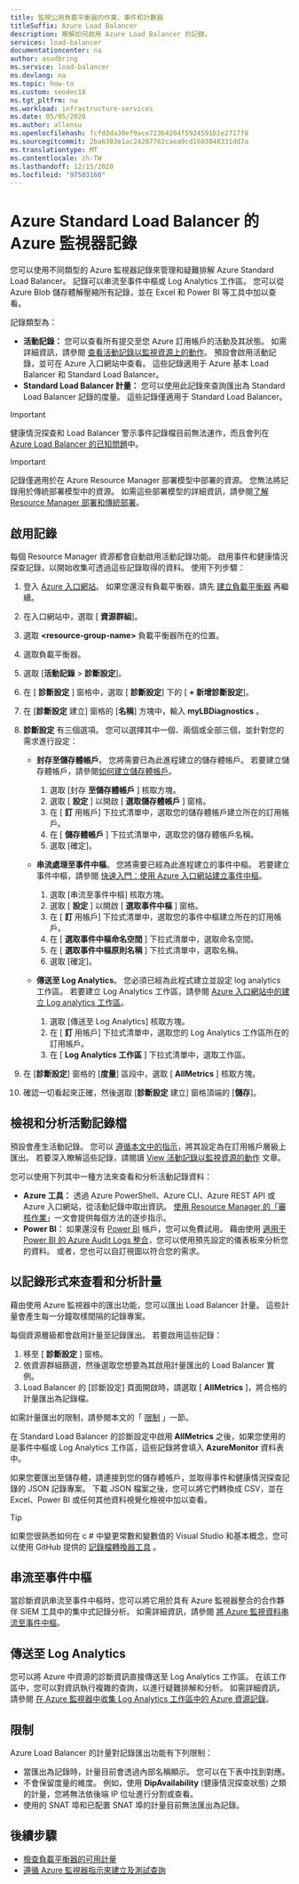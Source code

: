 ```yaml
---
title: 監視公用負載平衡器的作業、事件和計數器
titleSuffix: Azure Load Balancer
description: 瞭解如何啟用 Azure Load Balancer 的記錄。
services: load-balancer
documentationcenter: na
author: asudbring
ms.service: load-balancer
ms.devlang: na
ms.topic: how-to
ms.custom: seodec18
ms.tgt_pltfrm: na
ms.workload: infrastructure-services
ms.date: 05/05/2020
ms.author: allensu
ms.openlocfilehash: fcfd3da30ef9ace723b4204f5924591b1e2717f8
ms.sourcegitcommit: 2ba6303e1ac24287762caea9cd1603848331dd7a
ms.translationtype: MT
ms.contentlocale: zh-TW
ms.lasthandoff: 12/15/2020
ms.locfileid: "97503160"
---
```

# <a name="azure-monitor-logs-for-azure-standard-load-balancer"></a>Azure Standard Load Balancer 的 Azure 監視器記錄

您可以使用不同類型的 Azure 監視器記錄來管理和疑難排解 Azure Standard Load Balancer。 記錄可以串流至事件中樞或 Log Analytics 工作區。 您可以從 Azure Blob 儲存體解壓縮所有記錄，並在 Excel 和 Power BI 等工具中加以查看。 

記錄類型為：

* **活動記錄：** 您可以查看所有提交至您 Azure 訂用帳戶的活動及其狀態。 如需詳細資訊，請參閱 [查看活動記錄以監視資源上的動作](../azure-resource-manager/management/view-activity-logs.md)。 預設會啟用活動記錄，並可在 Azure 入口網站中查看。 這些記錄適用于 Azure 基本 Load Balancer 和 Standard Load Balancer。
* **Standard Load Balancer 計量：** 您可以使用此記錄來查詢匯出為 Standard Load Balancer 記錄的度量。 這些記錄僅適用于 Standard Load Balancer。

> [!IMPORTANT]
> 健康情況探查和 Load Balancer 警示事件記錄檔目前無法運作，而且會列在 [Azure Load Balancer 的已知問題](whats-new.md#known-issues)中。 

> [!IMPORTANT]
> 記錄僅適用於在 Azure Resource Manager 部署模型中部署的資源。 您無法將記錄用於傳統部署模型中的資源。 如需這些部署模型的詳細資訊，請參閱[了解 Resource Manager 部署和傳統部署](../azure-resource-manager/management/deployment-models.md)。

## <a name="enable-logging"></a>啟用記錄

每個 Resource Manager 資源都會自動啟用活動記錄功能。 啟用事件和健康情況探查記錄，以開始收集可透過這些記錄取得的資料。 使用下列步驟：

1. 登入 [Azure 入口網站](https://portal.azure.com)。 如果您還沒有負載平衡器，請先 [建立負載平衡器](./quickstart-load-balancer-standard-public-portal.md) 再繼續。
1. 在入口網站中，選取 [ **資源群組**]。
2. 選取 **\<resource-group-name>** 負載平衡器所在的位置。
3. 選取負載平衡器。
4. 選取 [**活動記錄**  >  **診斷設定**]。
5. 在 [ **診斷設定** ] 窗格中，選取 [ **診斷設定**] 下的 [ **+ 新增診斷設定**]。
6. 在 [**診斷設定** 建立] 窗格的 [**名稱**] 方塊中，輸入 **myLBDiagnostics** 。
7. **診斷設定** 有三個選項。 您可以選擇其中一個、兩個或全部三個，並針對您的需求進行設定：

   * **封存至儲存體帳戶**。 您將需要已為此進程建立的儲存體帳戶。 若要建立儲存體帳戶，請參閱[如何建立儲存體帳戶](../storage/common/storage-account-create.md?tabs=azure-portal)。
     1. 選取 [封存 **至儲存體帳戶** ] 核取方塊。
     2. 選取 [ **設定** ] 以開啟 [ **選取儲存體帳戶** ] 窗格。
     3. 在 [ **訂** 用帳戶] 下拉式清單中，選取您的儲存體帳戶建立所在的訂用帳戶。
     4. 在 [ **儲存體帳戶** ] 下拉式清單中，選取您的儲存體帳戶名稱。
     5. 選取 [確定]。

   * **串流處理至事件中樞**。 您將需要已經為此進程建立的事件中樞。 若要建立事件中樞，請參閱 [快速入門：使用 Azure 入口網站建立事件中樞](../event-hubs/event-hubs-create.md)。
     1. 選取 [串流至事件中樞] 核取方塊。
     2. 選取 [ **設定** ] 以開啟 [ **選取事件中樞** ] 窗格。
     3. 在 [ **訂** 用帳戶] 下拉式清單中，選取您的事件中樞建立所在的訂用帳戶。
     4. 在 [ **選取事件中樞命名空間** ] 下拉式清單中，選取命名空間。
     5. 在 [ **選取事件中樞原則名稱** ] 下拉式清單中，選取名稱。
     6. 選取 [確定]。

   * **傳送至 Log Analytics**。 您必須已經為此程式建立並設定 log analytics 工作區。 若要建立 Log Analytics 工作區，請參閱 [Azure 入口網站中的建立 Log analytics 工作區](../azure-monitor/learn/quick-create-workspace.md)。
     1. 選取 [傳送至 Log Analytics] 核取方塊。
     2. 在 [ **訂** 用帳戶] 下拉式清單中，選取您的 Log Analytics 工作區所在的訂用帳戶。
     3. 在 [ **Log Analytics 工作區** ] 下拉式清單中，選取工作區。

8. 在 [**診斷設定**] 窗格的 [**度量**] 區段中，選取 [ **AllMetrics** ] 核取方塊。

9. 確認一切看起來正確，然後選取 [**診斷設定** 建立] 窗格頂端的 [**儲存**]。

## <a name="view-and-analyze-the-activity-log"></a>檢視和分析活動記錄檔

預設會產生活動記錄。 您可以 [遵循本文中的指示](https://docs.microsoft.com/azure/azure-monitor/platform/activity-log)，將其設定為在訂用帳戶層級上匯出。 若要深入瞭解這些記錄，請閱讀 [View 活動記錄以監視資源的動作](../azure-resource-manager/management/view-activity-logs.md) 文章。

您可以使用下列其中一種方法來查看和分析活動記錄資料：

* **Azure 工具：** 透過 Azure PowerShell、Azure CLI、Azure REST API 或 Azure 入口網站，從活動記錄中取出資訊。 [使用 Resource Manager 的「審核作業](../azure-resource-manager/management/view-activity-logs.md)」一文會提供每個方法的逐步指示。
* **Power BI︰** 如果還沒有 [Power BI](https://powerbi.microsoft.com/pricing) 帳戶，您可以免費試用。 藉由使用 [適用于 Power BI 的 Azure Audit Logs 整合](https://powerbi.microsoft.com/integrations/azure-audit-logs/)，您可以使用預先設定的儀表板來分析您的資料。 或者，您也可以自訂視圖以符合您的需求。

## <a name="view-and-analyze-metrics-as-logs"></a>以記錄形式來查看和分析計量
藉由使用 Azure 監視器中的匯出功能，您可以匯出 Load Balancer 計量。 這些計量會產生每一分鐘取樣間隔的記錄專案。

每個資源層級都會啟用計量至記錄匯出。 若要啟用這些記錄：

1. 移至 [ **診斷設定** ] 窗格。
1. 依資源群組篩選，然後選取您想要為其啟用計量匯出的 Load Balancer 實例。 
1. Load Balancer 的 [診斷設定] 頁面開啟時，請選取 [ **AllMetrics** ]，將合格的計量匯出為記錄檔。

如需計量匯出的限制，請參閱本文的「 [限制](#limitations) 」一節。

在 Standard Load Balancer 的診斷設定中啟用 **AllMetrics** 之後，如果您使用的是事件中樞或 Log Analytics 工作區，這些記錄將會填入 **AzureMonitor** 資料表中。 

如果您要匯出至儲存體，請連接到您的儲存體帳戶，並取得事件和健康情況探查記錄的 JSON 記錄專案。 下載 JSON 檔案之後，您可以將它們轉換成 CSV，並在 Excel、Power BI 或任何其他資料視覺化檢視中加以查看。 

> [!TIP]
> 如果您很熟悉如何在 c # 中變更常數和變數值的 Visual Studio 和基本概念，您可以使用 GitHub 提供的 [記錄檔轉換器工具](https://github.com/Azure-Samples/networking-dotnet-log-converter) 。

## <a name="stream-to-an-event-hub"></a>串流至事件中樞
當診斷資訊串流至事件中樞時，您可以將它用於具有 Azure 監視器整合的合作夥伴 SIEM 工具中的集中式記錄分析。 如需詳細資訊，請參閱 [將 Azure 監視資料串流至事件中樞](../azure-monitor/platform/stream-monitoring-data-event-hubs.md#partner-tools-with-azure-monitor-integration)。

## <a name="send-to-log-analytics"></a>傳送至 Log Analytics
您可以將 Azure 中資源的診斷資訊直接傳送至 Log Analytics 工作區。 在該工作區中，您可以對資訊執行複雜的查詢，以進行疑難排解和分析。 如需詳細資訊，請參閱 [在 Azure 監視器中收集 Log Analytics 工作區中的 Azure 資源記錄](../azure-monitor/platform/resource-logs.md#send-to-log-analytics-workspace)。

## <a name="limitations"></a>限制
Azure Load Balancer 的計量對記錄匯出功能有下列限制：
* 當匯出為記錄時，計量目前會透過內部名稱顯示。 您可以在下表中找到對應。
* 不會保留度量的維度。 例如，使用 **DipAvailability** (健康情況探查狀態) 之類的計量，您將無法依後端 IP 位址進行分割或查看。
* 使用的 SNAT 埠和已配置 SNAT 埠的計量目前無法匯出為記錄。

## <a name="next-steps"></a>後續步驟
* [檢查負載平衡器的可用計量](https://docs.microsoft.com/azure/load-balancer/load-balancer-standard-diagnostics)
* [遵循 Azure 監視器指示來建立及測試查詢](https://docs.microsoft.com/azure/azure-monitor/log-query/log-query-overview)
